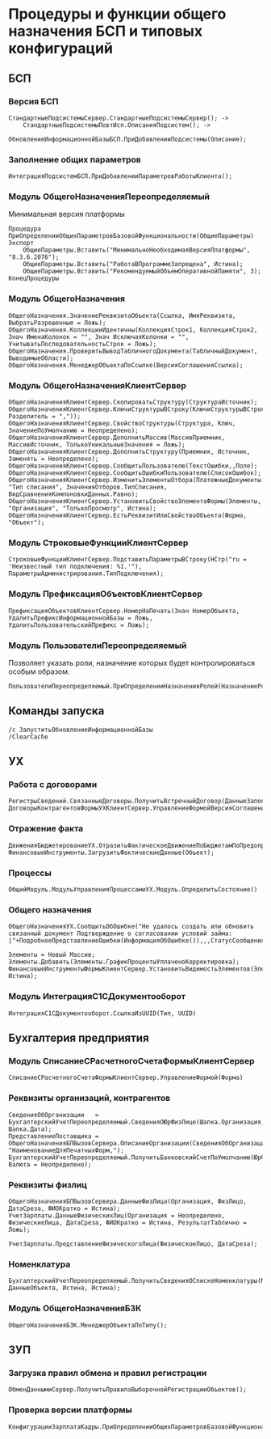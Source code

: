 # Процедуры и функции общего назначения БСП и типовых конфигураций

## БСП

### Версия БСП

	СтандартныеПодсистемыСервер.СтандартныеПодсистемыСервер(); ->
		СтандартныеПодсистемыПовтИсп.ОписанияПодсистем(); ->
			ОбновлениеИнформационнойБазыБСП.ПриДобавленииПодсистемы(Описание);

### Заполнение общих параметров

	ИнтеграцияПодсистемБСП.ПриДобавленииПараметровРаботыКлиента();

### Модуль **ОбщегоНазначенияПереопределяемый**

Минимальная версия платформы

	Процедура ПриОпределенииОбщихПараметровБазовойФункциональности(ОбщиеПараметры) Экспорт
		ОбщиеПараметры.Вставить("МинимальноНеобходимаяВерсияПлатформы", "8.3.6.2076");
		ОбщиеПараметры.Вставить("РаботаВПрограммеЗапрещена", Истина);
		ОбщиеПараметры.Вставить("РекомендуемыйОбъемОперативнойПамяти", 3);
	КонецПроцедуры

### Модуль **ОбщегоНазначения**

	ОбщегоНазначения.ЗначениеРеквизитаОбъекта(Ссылка, ИмяРеквизита, ВыбратьРазрешенные = Ложь);
	ОбщегоНазначения.КоллекцииИдентичны(КоллекцияСтрок1, КоллекцияСтрок2, Знач ИменаКолонок = "", Знач ИсключаяКолонки = "", УчитыватьПоследовательностьСтрок = Ложь);
	ОбщегоНазначения.ПроверитьВыводТабличногоДокумента(ТабличныйДокумент, ВыводимыеОбласти);
	ОбщегоНазначения.МенеджерОбъектаПоСсылке(ВерсияСоглашенияСсылка);

### Модуль **ОбщегоНазначенияКлиентСервер**

	ОбщегоНазначенияКлиентСервер.СкопироватьСтруктуру(СтруктураИсточник);
	ОбщегоНазначенияКлиентСервер.КлючиСтруктурыВСтроку(КлючиСтруктурыВСтроку(Структура, Разделитель = ","));
	ОбщегоНазначенияКлиентСервер.СвойствоСтруктуры(Структура, Ключ, ЗначениеПоУмолчанию = Неопределено);
	ОбщегоНазначенияКлиентСервер.ДополнитьМассив(МассивПриемник, МассивИсточник, ТолькоУникальныеЗначения = Ложь);
	ОбщегоНазначенияКлиентСервер.ДополнитьСтруктуру(Приемник, Источник, Заменять = Неопределено);
	ОбщегоНазначенияКлиентСервер.СообщитьПользователю(ТекстОшибки,,Поле);
	ОбщегоНазначенияКлиентСервер.СообщитьОшибкиПользователю(СписокОшибок);
	ОбщегоНазначенияКлиентСервер.ИзменитьЭлементыОтбора(ПлатежныеДокументы.КомпоновщикНастроек.Настройки.Отбор,, "Тип списания", ЗначенияОтборов.ТипСписания, ВидСравненияКомпоновкиДанных.Равно);
	ОбщегоНазначенияКлиентСервер.УстановитьСвойствоЭлементаФормы(Элементы, "Организация", "ТолькоПросмотр", Истина);
	ОбщегоНазначенияКлиентСервер.ЕстьРеквизитИлиСвойствоОбъекта(Форма, "Объект");

### Модуль **СтроковыеФункцииКлиентСервер**

	СтроковыеФункцииКлиентСервер.ПодставитьПараметрыВСтроку(НСтр("ru = 'Неизвестный тип подключения: %1.'"), ПараметрыАдминистрирования.ТипПодключения);

### Модуль **ПрефиксацияОбъектовКлиентСервер**

	ПрефиксацияОбъектовКлиентСервер.НомерНаПечать(Знач НомерОбъекта, УдалитьПрефиксИнформационнойБазы = Ложь, УдалитьПользовательскийПрефикс = Ложь);

### Модуль **ПользователиПереопределяемый**

Позволяет указать роли, назначение которых будет контролироваться особым образом.

	ПользователиПереопределяемый.ПриОпределенииНазначенияРолей(НазначениеРолей);
	
## Команды запуска

	/c ЗапуститьОбновлениеИнформационнойБазы
	/ClearCache

## УХ

### Работа с договорами

	РегистрыСведений.СвязанныеДоговоры.ПолучитьВстречныйДоговор(ДанныеЗаполнения.ДоговорКонтрагента);
	ДоговорыКонтрагентовФормыУХКлиентСервер.УправлениеФормойВерсияСоглашения(ЭтотОбъект);

### Отражение факта

	ДвиженияБюджетированиеУХ.ОтразитьФактическоеДвижениеПоБюджетамПоПредопределенномуПравилу(Источник,Отказ);
	ФинансовыеИнструменты.ЗагрузитьФактическиеДанные(Объект);

### Процессы

	ОбщийМодуль.МодульУправленияПроцессамиУХ.Модуль.ОпределитьСостояние()

### Общего назначения

	ОбщегоНазначенияУХ.СообщитьОбОшибке("Не удалось создать или обновить связанный документ Подтверждение о согласовании условий займа:
	|"+ПодробноеПредставлениеОшибки(ИнформацияОбОшибке()),,,СтатусСообщения.Внимание);

	Элементы = Новый Массив;
	Элементы.Добавить(Элементы.ГрафикПроцентыУплаченоКорректировка);
	ФинансовыеИнструментыФормыКлиентСервер.УстановитьВидимостьЭлементов(Элементы, Истина);

### Модуль **ИнтеграцияС1СДокументооборот**

	ИнтеграцияС1СДокументооборот.СсылкаИзUUID(Тип, UUID)

## Бухгалтерия предприятия

### Модуль **СписаниеСРасчетногоСчетаФормыКлиентСервер**

	СписаниеСРасчетногоСчетаФормыКлиентСервер.УправлениеФормой(Форма)

### Реквизиты организаций, контрагентов

	СведенияОбОрганизации   = БухгалтерскийУчетПереопределяемый.СведенияОЮрФизЛице(Шапка.Организация, Шапка.Дата);
	ПредставлениеПоставщика = ОбщегоНазначенияБПВызовСервера.ОписаниеОрганизации(СведенияОбОрганизации, "НаименованиеДляПечатныхФорм,");
	БухгалтерскийУчетПереопределяемый.ПолучитьБанковскийСчетПоУмолчанию(ЮрФизЛицо, Валюта = Неопределено);

### Реквизиты физлиц

	ОбщегоНазначенияБПВызовСервера.ДанныеФизЛица(Организация, ФизЛицо, ДатаСреза, ФИОКратко = Истина);
	УчетЗарплаты.ДанныеФизическихЛиц(Организация = Неопределено, ФизическиеЛица, ДатаСреза, ФИОКратко = Истина, РезультатТаблично = Ложь);

	УчетЗарплаты.ПредставлениеФизическогоЛица(ФизическоеЛицо, ДатаСреза);

### Номенклатура

	БухгалтерскийУчетПереопределяемый.ПолучитьСведенияОСпискеНоменклатуры(МассивНоменклатуры, ДанныеОбъекта, Истина, Истина);

### Модуль **ОбщегоНазначенияБЗК**

	ОбщегоНазначенияБЗК.МенеджерОбъектаПоТипу();

## ЗУП

### Загрузка правил обмена и правил регистрации

	ОбменДаннымиСервер.ПолучитьПравилаВыборочнойРегистрацииОбъектов();

### Проверка версии платформы

	КонфигурацииЗарплатаКадры.ПриОпределенииОбщихПараметровБазовойФункциональности();
